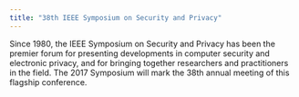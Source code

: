 ```yaml
---
title: "38th IEEE Symposium on Security and Privacy"
---
```


Since 1980, the IEEE Symposium on Security and Privacy has been the premier forum for presenting developments in computer security and electronic privacy, and for bringing together researchers and practitioners in the field. The 2017 Symposium will mark the 38th annual meeting of this flagship conference.


